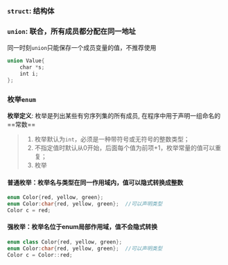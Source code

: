 ### `struct`: 结构体

### `union`: 联合，所有成员都分配在同一地址
同一时刻`union`只能保存一个成员变量的值，不推荐使用
```cpp
union Value{
    char *s;
    int i;
};
```
### 枚举`enum`
**枚举定义**: 枚举是列出某些有穷序列集的所有成员, 在程序中用于声明一组命名的==常数==

> 1. 枚举默认为`int`，必须是一种带符号或无符号的整数类型；
> 2. 不指定值时默认从0开始，后面每个值为前项+1，枚举常量的值可以重复；
> 3. 枚举
#### 普通枚举：枚举名与类型在同一作用域内，值可以隐式转换成整数
    
```cpp
enum Color{red, yellow, green};
enum Color:char{red, yellow, green};  //可以声明类型
Color c = red;
```    
#### 强枚举：枚举名位于enum局部作用域，值不会隐式转换
    
```cpp
enum class Color{red, yellow, green};
enum Color:char{red, yellow, green};  //可以声明类型
Color c = Color::red;
```